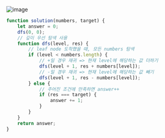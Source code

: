 ![image](https://user-images.githubusercontent.com/23302973/163502996-25e57f66-bd4e-448b-aa04-8046119c282c.png)

```javascript
function solution(numbers, target) {
	let answer = 0;
	dfs(0, 0);
	// 깊이 우선 탐색 사용
	function dfs(level, res) {
		// leaf node 도착했을 때, 모든 numbers 탐색
		if (level < numbers.length) {
			// +일 경우 재귀 => 현재 level에 해당하는 값 더하기
			dfs(level + 1, res + numbers[level]);
			// -일 경우 재귀 => 현재 level에 해당하는 값 빼기
			dfs(level + 1, res - numbers[level]);
		} else {
			// 주어진 조건에 만족하면 answer++
			if (res === target) {
				answer += 1;
			}
		}
	}
	return answer;
}
```
